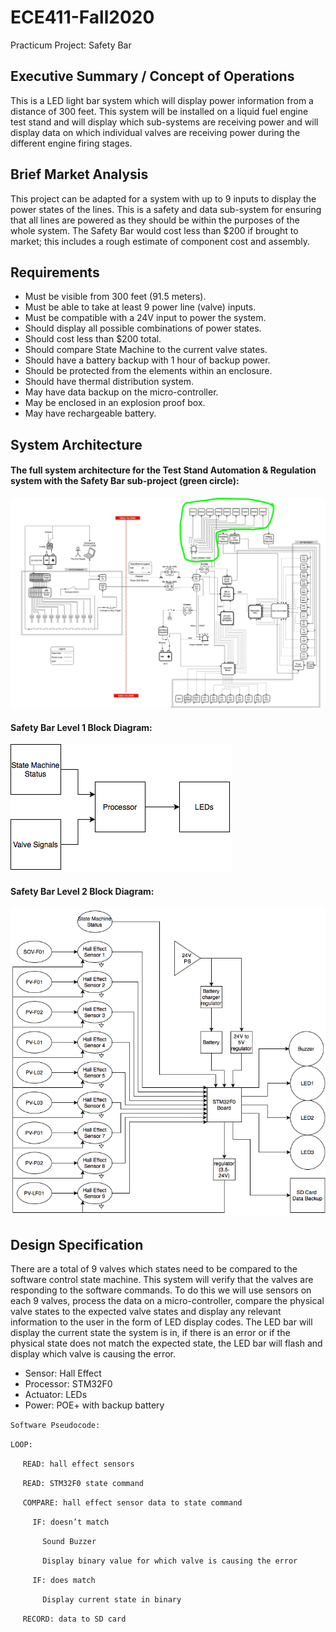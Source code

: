 # ECE411-Fall2020
Practicum Project: Safety Bar


## Executive Summary / Concept of Operations

This is a LED light bar system which will display power information from a distance of 300 feet. This system will be installed on a liquid fuel engine test stand and will display which sub-systems are receiving power and will display data on which individual valves are receiving power during the different engine firing stages. 

## Brief Market Analysis

This project can be adapted for a system with up to 9 inputs to display the power states of the lines. This is a safety and data sub-system for ensuring that all lines are powered as they should be within the purposes of the whole system. The Safety Bar would cost less than $200 if brought to market; this includes a rough estimate of component cost and assembly.

## Requirements

- Must be visible from 300 feet (91.5 meters).
- Must be able to take at least 9 power line (valve) inputs.
- Must be compatible with a 24V input to power the system.
- Should display all possible combinations of power states.
- Should cost less than $200 total.
- Should compare State Machine to the current valve states.
- Should have a battery backup with 1 hour of backup power.
- Should be protected from the elements within an enclosure.
- Should have thermal distribution system.
- May have data backup on the micro-controller.
- May be enclosed in an explosion proof box.
- May have rechargeable battery.

## System Architecture

#### The full system architecture for the Test Stand Automation & Regulation system with the Safety Bar sub-project (green circle):
![TSAR System Architecture Practicum](https://github.com/jejor/ECE411-Fall2020/blob/main/images/sysArch-Practicum.png?raw=true)

#### Safety Bar Level 1 Block Diagram:
![Level 1 Block Diagram](https://github.com/jejor/ECE411-Fall2020/blob/main/images/level1.png?raw=true)

#### Safety Bar Level 2 Block Diagram:
![Level 2 Block Diagram](https://github.com/jejor/ECE411-Fall2020/blob/main/images/level2.png?raw=true)

## Design Specification

There are a total of 9 valves which states need to be compared to the software control state machine. This system will verify that the valves are responding to the software commands. To do this we will use sensors on each 9 valves, process the data on a micro-controller, compare the physical valve states to the expected valve states and display any relevant information to the user in the form of LED display codes. The LED bar will display the current state the system is in, if there is an error or if the physical state does not match the expected state, the LED bar will flash and display which valve is causing the error. 

- Sensor: Hall Effect
- Processor: STM32F0
- Actuator: LEDs
- Power: POE+ with backup battery

`Software Pseudocode:`

`LOOP:`

&nbsp;&nbsp;&nbsp;&nbsp; `READ: hall effect sensors`

&nbsp;&nbsp;&nbsp;&nbsp; `READ: STM32F0 state command`

&nbsp;&nbsp;&nbsp;&nbsp; `COMPARE: hall effect sensor data to state command`

&nbsp;&nbsp;&nbsp;&nbsp;&nbsp;&nbsp;&nbsp;&nbsp; `IF: doesn’t match`

&nbsp;&nbsp;&nbsp;&nbsp;&nbsp;&nbsp;&nbsp;&nbsp;&nbsp;&nbsp;&nbsp;&nbsp; `Sound Buzzer`

&nbsp;&nbsp;&nbsp;&nbsp;&nbsp;&nbsp;&nbsp;&nbsp;&nbsp;&nbsp;&nbsp;&nbsp; `Display binary value for which valve is causing the error`

&nbsp;&nbsp;&nbsp;&nbsp;&nbsp;&nbsp;&nbsp;&nbsp; `IF: does match`

&nbsp;&nbsp;&nbsp;&nbsp;&nbsp;&nbsp;&nbsp;&nbsp;&nbsp;&nbsp;&nbsp;&nbsp; `Display current state in binary`

&nbsp;&nbsp;&nbsp;&nbsp; `RECORD: data to SD card`

